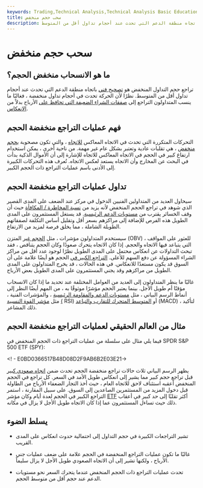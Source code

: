 ```yaml
---
keywords: Trading,Technical Analysis,Technical Analysis Basic Education
title: سحب حجم منخفض
description: تراجع حجم التداول المنخفض هو تصحيح فني باتجاه منطقة الدعم التي تحدث عند أحجام تداول أقل من المتوسط.
---
```


# سحب حجم منخفض
## ما هو الانسحاب منخفض الحجم؟

تراجع حجم التداول المنخفض هو [تصحيح فني](/technical_correction) باتجاه منطقة الدعم التي تحدث عند أحجام تداول أقل من المتوسط. نظرًا لأن الحركة تحدث في أحجام تداول منخفضة ، فغالبًا ما ينسب المتداولون التراجع إلى [صفقات الشراء الضعيفة التي تحافظ على](/weaklongs) الأرباح بدلاً من [الانعكاس](/reversal).

## فهم عمليات التراجع منخفضة الحجم

التحركات المتكررة التي تحدث في الاتجاه المعاكس [للاتجاه](/trend) ، والتي تكون مصحوبة [بحجم منخفض](/volume) ، هي تقلبات عادية وتعتبر بشكل عام غير مهمة. من ناحية أخرى ، يمكن استخدام ارتفاع كبير في الحجم في الاتجاه المعاكس للاتجاه للإشارة إلى أن الأموال الذكية بدأت في البحث عن المخارج وأن الاتجاه يستعد لعكس الاتجاه. تُعرف هذه التحركات الكبيرة إلى الأدنى باسم عمليات التراجع ذات الحجم الكبير.

## تداول عمليات التراجع منخفضة الحجم

سيحاول العديد من المتداولين الفنيين الدخول في مركز عند الضعف على المدى القصير الذي شوهد في تراجع الحجم المنخفض لأنه يزيد من [نسبة المخاطرة / المكافأة](/riskrewardratio) حيث أن وقف الخسائر يقترب من [مستويات الدعم الرئيسية](/support). قد يستغل المستثمرون على المدى الطويل هذه الفرص للإضافة إلى مراكزهم بسعر أقل وتقليل أساس التكلفة لصفقاتهم الطويلة الشاملة ، مما يخلق فرصة لمزيد من الارتفاع.

سيستخدم المتداولون مؤشرات ، مثل [الحجم غير](/onbalancevolume) المتزن (OBV) ، للعثور على المواقف التي يتباعد فيها الاتجاه والحجم. إذا كان الاتجاه يتحرك صعودًا وكان الحجم يتناقص ، فقد تبحث التداولات عن انعكاس محتمل على المدى الطويل نظرًا لوجود عدد أقل من مراكز الشراء المسؤولة عن دفع السهم للأعلى. [التراجع الكبير في](/pullback) الحجم هو أيضًا علامة على أن السوق قد يكون مستعدًا للانعكاس. في هذه الحالات ، قد يخرج المتداولون على المدى الطويل من مراكزهم وقد يجني المستثمرون على المدى الطويل بعض الأرباح.

غالبًا ما ينظر المتداولون إلى العديد من العوامل المختلفة عند تحديد ما إذا كان الانسحاب مؤقتًا أم طويل الأجل. بينما يعتبر الحجم مؤشرًا موثوقًا به ، من المهم أيضًا النظر إلى أنماط الرسم البياني ، مثل [مستويات الدعم والمقاومة الرئيسية](/resistance) ، والمؤشرات الفنية ، مثل [مؤشر القوة النسبية](/rsi) [(](/resistance) RSI) أو [المتوسط المتحرك للتقارب والتباعد](/macd) (MACD) ، لتأكيد ذلك المشاعر.

## مثال من العالم الحقيقي لعمليات التراجع منخفضة الحجم

فيما يلي مثال على سلسلة من عمليات التراجع ذات الحجم المنخفض في SPDR S&P 500 ETF (SPY):

<! - E0BD0366517B48D08D2F9AB6B2E03E21->

يظهر الرسم البياني ثلاث حالات تراجع منخفضة الحجم تحدث ضمن [اتجاه صعودي كبير](/uptrend) قبل تراجع حجم كبير مما يشير إلى انعكاس طويل الأمد في السعر. كل تراجع في الحجم المنخفض أعقبه استئناف لاحق للاتجاه العام ، حيث أخذ التجار الضعفاء الأرباح من الطاولة قبل دخول المزيد من المستثمرين الصاعدين إلى السوق. على سبيل المقارنة ، استمر التراجع الكبير في الحجم لعدة أيام وكان مؤشر [ETF](/etf) أكثر تقلبًا إلى حد كبير في أعقاب ذلك حيث تساءل المستثمرون عما إذا كان الاتجاه طويل الأجل لا يزال في مكانه.

## يسلط الضوء

- تشير التراجعات الكبيرة في حجم التداول إلى احتمالية حدوث انعكاس على المدى القريب.

- غالبًا ما تكون عمليات التراجع المنخفضة في الحجم علامة على ضعف عمليات جني الأرباح ، ولكنها تشير إلى أن الاتجاه الصعودي طويل الأجل لا يزال سليماً.

- تحدث عمليات التراجع ذات الحجم المنخفض عندما يتحرك السعر نحو مستويات الدعم عند حجم أقل من متوسط الحجم.


